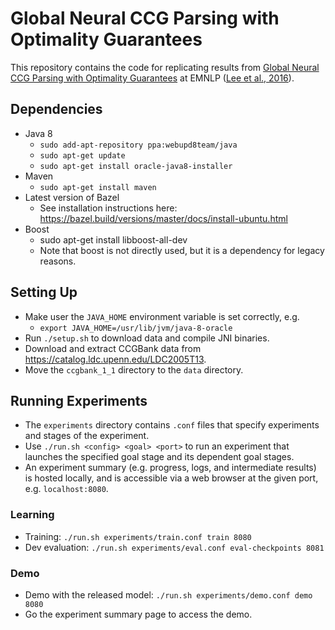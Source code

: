 # Global Neural CCG Parsing with Optimality Guarantees

This repository contains the code for replicating results from [Global Neural CCG Parsing with Optimality Guarantees](http://homes.cs.washington.edu/~kentonl/pub/llz-emnlp.2016.pdf) at EMNLP ([Lee et al., 2016](http://homes.cs.washington.edu/~kentonl/pub/llz-emnlp.2016.bib)).

## Dependencies
* Java 8
  * `sudo add-apt-repository ppa:webupd8team/java`
  * `sudo apt-get update`
  * `sudo apt-get install oracle-java8-installer`
* Maven
  * `sudo apt-get install maven`
* Latest version of Bazel
  * See installation instructions here: https://bazel.build/versions/master/docs/install-ubuntu.html
* Boost
  * sudo apt-get install libboost-all-dev
  * Note that boost is not directly used, but it is a dependency for legacy reasons.

## Setting Up
* Make user the `JAVA_HOME` environment variable is set correctly, e.g.
  * `export JAVA_HOME=/usr/lib/jvm/java-8-oracle`
* Run `./setup.sh` to download data and compile JNI binaries.
* Download and extract CCGBank data from https://catalog.ldc.upenn.edu/LDC2005T13.
* Move the `ccgbank_1_1` directory to the `data` directory.

## Running Experiments
* The `experiments` directory contains `.conf` files that specify experiments and stages of the experiment.
* Use `./run.sh <config> <goal> <port>` to run an experiment that launches the specified goal stage and its dependent goal stages.
* An experiment summary (e.g. progress, logs, and intermediate results) is hosted locally, and is accessible via a web browser at the given port, e.g. `localhost:8080`.

### Learning
* Training: `./run.sh experiments/train.conf train 8080`
* Dev evaluation: `./run.sh experiments/eval.conf eval-checkpoints 8081`

### Demo
* Demo with the released model: `./run.sh experiments/demo.conf demo 8080`
* Go the experiment summary page to access the demo.
